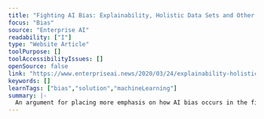 ```yaml
---
title: "Fighting AI Bias: Explainability, Holistic Data Sets and Other Best Practices"
focus: "Bias"
source: "Enterprise AI"
readability: ["I"]
type: "Website Article"
toolPurpose: []
toolAccessibilityIssues: []
openSource: false
link: "https://www.enterpriseai.news/2020/03/24/explainability-holistic-data-sets-and-other-best-practices-to-fight-ai-bias/"
keywords: []
learnTags: ["bias","solution","machineLearning"]
summary: |-
  An argument for placing more emphasis on how AI bias occurs in the first place to ensure continued progress and using tactical strategies to train AI models without bias. 
---
```


